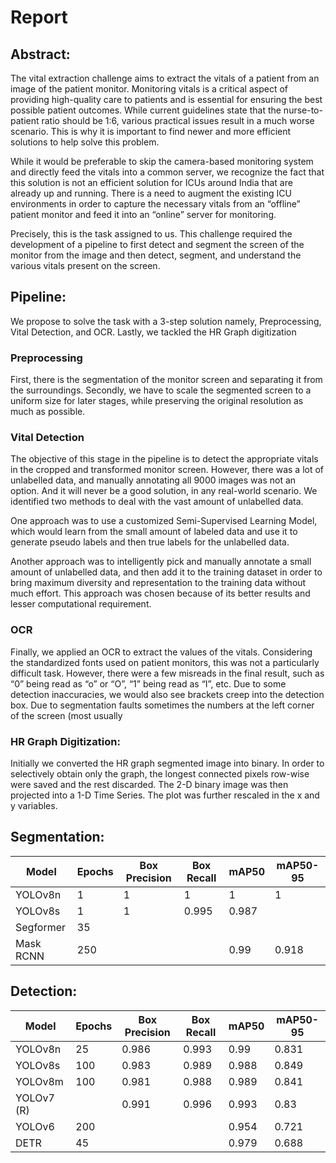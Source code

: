 # Report

## Abstract:

The vital extraction challenge aims to extract the vitals of a patient from an image of the patient monitor. Monitoring vitals is a critical aspect of providing high-quality care to patients and is essential for ensuring the best possible patient outcomes. While current guidelines state that the nurse-to-patient ratio should be 1:6, various practical issues result in a much worse scenario. This is why it is important to find newer and more efficient solutions to help solve this problem.

While it would be preferable to skip the camera-based monitoring system and directly feed the vitals into a common server, we recognize the fact that this solution is not an efficient solution for ICUs around India that are already up and running. There is a need to augment the existing ICU environments in order to capture the necessary vitals from an “offline” patient monitor and feed it into an “online” server for monitoring.

Precisely, this is the task assigned to us. This challenge required the development of a pipeline to first detect and segment the screen of the monitor from the image and then detect, segment, and understand the various vitals present on the screen.

## Pipeline: 

We propose to solve the task with a 3-step solution namely, Preprocessing, Vital Detection, and OCR. Lastly, we tackled the HR Graph digitization 

### Preprocessing 

First, there is the segmentation of the monitor screen and separating it from the surroundings. Secondly, we have to scale the segmented screen to a uniform size for later stages, while preserving the original resolution as much as possible.

### Vital Detection 

The objective of this stage in the pipeline is to detect the appropriate vitals in the cropped and transformed monitor screen. However, there was a lot of unlabelled data, and manually annotating all 9000 images was not an option. And it will never be a good solution, in any real-world scenario. We identified two methods to deal with the vast amount of unlabelled data. 

One approach was to use a customized Semi-Supervised Learning Model, which would learn from the small amount of labeled data and use it to generate pseudo labels and then true labels for the unlabelled data. 

Another approach was to intelligently pick and manually annotate a small amount of unlabelled data, and then add it to the training dataset in order to bring maximum diversity and representation to the training data without much effort. This approach was chosen because of its better results and lesser computational requirement.

### OCR 

Finally, we applied an OCR to extract the values of the vitals. Considering the standardized fonts used on patient monitors, this was not a particularly difficult task. However, there were a few misreads in the final result, such as “0” being read as “o” or “O”, “1” being read as “I”, etc. Due to some detection inaccuracies, we would also see brackets creep into the detection box. Due to segmentation faults sometimes the numbers at the left corner of the screen (most usually 

### HR Graph Digitization: 

Initially we converted the HR graph segmented image into binary. In order to selectively obtain only the graph, the longest connected pixels row-wise were saved and the rest discarded. The 2-D binary image was then projected into a 1-D Time Series. The plot was further rescaled in the x and y variables.


## Segmentation:

| Model | Epochs | Box Precision | Box Recall | mAP50 | mAP50-95 |
|---|---|---|---|---|---|
| YOLOv8n | 1 | 1 | 1 | 1 | 1 |
| YOLOv8s | 1 | 1 | 0.995 | 0.987 |
| Segformer | 35 | 
| Mask RCNN | 250 |  |  | 0.99 | 0.918 |

## Detection:

| Model | Epochs | Box Precision | Box Recall | mAP50 | mAP50-95 |
|---|---|---|---|---|---|
| YOLOv8n | 25 | 0.986 | 0.993 | 0.99 | 0.831 |
| YOLOv8s | 100 | 0.983 | 0.989 | 0.988 | 0.849 |
| YOLOv8m | 100 | 0.981 | 0.988 | 0.989 | 0.841 |
| YOLOv7 (R) |  | 0.991 | 0.996 | 0.993 | 0.83 |
| YOLOv6 | 200 |  |  | 0.954 | 0.721 |
| DETR | 45 |  |  | 0.979 | 0.688 |

